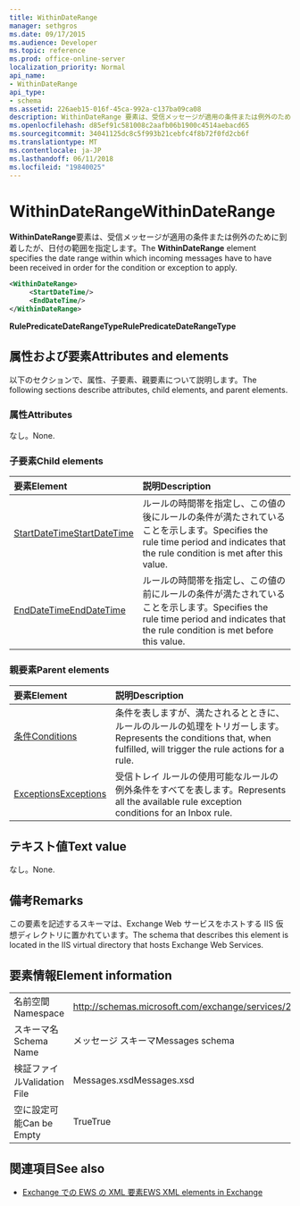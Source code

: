 ```yaml
---
title: WithinDateRange
manager: sethgros
ms.date: 09/17/2015
ms.audience: Developer
ms.topic: reference
ms.prod: office-online-server
localization_priority: Normal
api_name:
- WithinDateRange
api_type:
- schema
ms.assetid: 226aeb15-016f-45ca-992a-c137ba09ca08
description: WithinDateRange 要素は、受信メッセージが適用の条件または例外のために到着したが、日付の範囲を指定します。
ms.openlocfilehash: d85ef91c581008c2aafb06b1900c4514aebacd65
ms.sourcegitcommit: 34041125dc8c5f993b21cebfc4f8b72f0fd2cb6f
ms.translationtype: MT
ms.contentlocale: ja-JP
ms.lasthandoff: 06/11/2018
ms.locfileid: "19840025"
---
```

# <a name="withindaterange"></a><span data-ttu-id="c603e-103">WithinDateRange</span><span class="sxs-lookup"><span data-stu-id="c603e-103">WithinDateRange</span></span>

<span data-ttu-id="c603e-104">**WithinDateRange**要素は、受信メッセージが適用の条件または例外のために到着したが、日付の範囲を指定します。</span><span class="sxs-lookup"><span data-stu-id="c603e-104">The **WithinDateRange** element specifies the date range within which incoming messages have to have been received in order for the condition or exception to apply.</span></span> 
  
```XML
<WithinDateRange>
     <StartDateTime/>
     <EndDateTime/>
</WithinDateRange>
```

 <span data-ttu-id="c603e-105">**RulePredicateDateRangeType**</span><span class="sxs-lookup"><span data-stu-id="c603e-105">**RulePredicateDateRangeType**</span></span>
## <a name="attributes-and-elements"></a><span data-ttu-id="c603e-106">属性および要素</span><span class="sxs-lookup"><span data-stu-id="c603e-106">Attributes and elements</span></span>

<span data-ttu-id="c603e-107">以下のセクションで、属性、子要素、親要素について説明します。</span><span class="sxs-lookup"><span data-stu-id="c603e-107">The following sections describe attributes, child elements, and parent elements.</span></span>
  
### <a name="attributes"></a><span data-ttu-id="c603e-108">属性</span><span class="sxs-lookup"><span data-stu-id="c603e-108">Attributes</span></span>

<span data-ttu-id="c603e-109">なし。</span><span class="sxs-lookup"><span data-stu-id="c603e-109">None.</span></span>
  
### <a name="child-elements"></a><span data-ttu-id="c603e-110">子要素</span><span class="sxs-lookup"><span data-stu-id="c603e-110">Child elements</span></span>

|<span data-ttu-id="c603e-111">**要素**</span><span class="sxs-lookup"><span data-stu-id="c603e-111">**Element**</span></span>|<span data-ttu-id="c603e-112">**説明**</span><span class="sxs-lookup"><span data-stu-id="c603e-112">**Description**</span></span>|
|:-----|:-----|
|[<span data-ttu-id="c603e-113">StartDateTime</span><span class="sxs-lookup"><span data-stu-id="c603e-113">StartDateTime</span></span>](startdatetime.md) <br/> |<span data-ttu-id="c603e-114">ルールの時間帯を指定し、この値の後にルールの条件が満たされていることを示します。</span><span class="sxs-lookup"><span data-stu-id="c603e-114">Specifies the rule time period and indicates that the rule condition is met after this value.</span></span>  <br/> |
|[<span data-ttu-id="c603e-115">EndDateTime</span><span class="sxs-lookup"><span data-stu-id="c603e-115">EndDateTime</span></span>](enddatetime.md) <br/> |<span data-ttu-id="c603e-116">ルールの時間帯を指定し、この値の前にルールの条件が満たされていることを示します。</span><span class="sxs-lookup"><span data-stu-id="c603e-116">Specifies the rule time period and indicates that the rule condition is met before this value.</span></span>  <br/> |
   
### <a name="parent-elements"></a><span data-ttu-id="c603e-117">親要素</span><span class="sxs-lookup"><span data-stu-id="c603e-117">Parent elements</span></span>

|<span data-ttu-id="c603e-118">**要素**</span><span class="sxs-lookup"><span data-stu-id="c603e-118">**Element**</span></span>|<span data-ttu-id="c603e-119">**説明**</span><span class="sxs-lookup"><span data-stu-id="c603e-119">**Description**</span></span>|
|:-----|:-----|
|[<span data-ttu-id="c603e-120">条件</span><span class="sxs-lookup"><span data-stu-id="c603e-120">Conditions</span></span>](conditions.md) <br/> |<span data-ttu-id="c603e-121">条件を表しますが、満たされるとときに、ルールのルールの処理をトリガーします。</span><span class="sxs-lookup"><span data-stu-id="c603e-121">Represents the conditions that, when fulfilled, will trigger the rule actions for a rule.</span></span>  <br/> |
|[<span data-ttu-id="c603e-122">Exceptions</span><span class="sxs-lookup"><span data-stu-id="c603e-122">Exceptions</span></span>](exceptions.md) <br/> |<span data-ttu-id="c603e-123">受信トレイ ルールの使用可能なルールの例外条件をすべてを表します。</span><span class="sxs-lookup"><span data-stu-id="c603e-123">Represents all the available rule exception conditions for an Inbox rule.</span></span>  <br/> |
   
## <a name="text-value"></a><span data-ttu-id="c603e-124">テキスト値</span><span class="sxs-lookup"><span data-stu-id="c603e-124">Text value</span></span>

<span data-ttu-id="c603e-125">なし。</span><span class="sxs-lookup"><span data-stu-id="c603e-125">None.</span></span>
  
## <a name="remarks"></a><span data-ttu-id="c603e-126">備考</span><span class="sxs-lookup"><span data-stu-id="c603e-126">Remarks</span></span>

<span data-ttu-id="c603e-127">この要素を記述するスキーマは、Exchange Web サービスをホストする IIS 仮想ディレクトリに置かれています。</span><span class="sxs-lookup"><span data-stu-id="c603e-127">The schema that describes this element is located in the IIS virtual directory that hosts Exchange Web Services.</span></span>
  
## <a name="element-information"></a><span data-ttu-id="c603e-128">要素情報</span><span class="sxs-lookup"><span data-stu-id="c603e-128">Element information</span></span>

|||
|:-----|:-----|
|<span data-ttu-id="c603e-129">名前空間</span><span class="sxs-lookup"><span data-stu-id="c603e-129">Namespace</span></span>  <br/> |http://schemas.microsoft.com/exchange/services/2006/messages  <br/> |
|<span data-ttu-id="c603e-130">スキーマ名</span><span class="sxs-lookup"><span data-stu-id="c603e-130">Schema Name</span></span>  <br/> |<span data-ttu-id="c603e-131">メッセージ スキーマ</span><span class="sxs-lookup"><span data-stu-id="c603e-131">Messages schema</span></span>  <br/> |
|<span data-ttu-id="c603e-132">検証ファイル</span><span class="sxs-lookup"><span data-stu-id="c603e-132">Validation File</span></span>  <br/> |<span data-ttu-id="c603e-133">Messages.xsd</span><span class="sxs-lookup"><span data-stu-id="c603e-133">Messages.xsd</span></span>  <br/> |
|<span data-ttu-id="c603e-134">空に設定可能</span><span class="sxs-lookup"><span data-stu-id="c603e-134">Can be Empty</span></span>  <br/> |<span data-ttu-id="c603e-135">True</span><span class="sxs-lookup"><span data-stu-id="c603e-135">True</span></span>  <br/> |
   
## <a name="see-also"></a><span data-ttu-id="c603e-136">関連項目</span><span class="sxs-lookup"><span data-stu-id="c603e-136">See also</span></span>



- [<span data-ttu-id="c603e-137">Exchange での EWS の XML 要素</span><span class="sxs-lookup"><span data-stu-id="c603e-137">EWS XML elements in Exchange</span></span>](ews-xml-elements-in-exchange.md)

